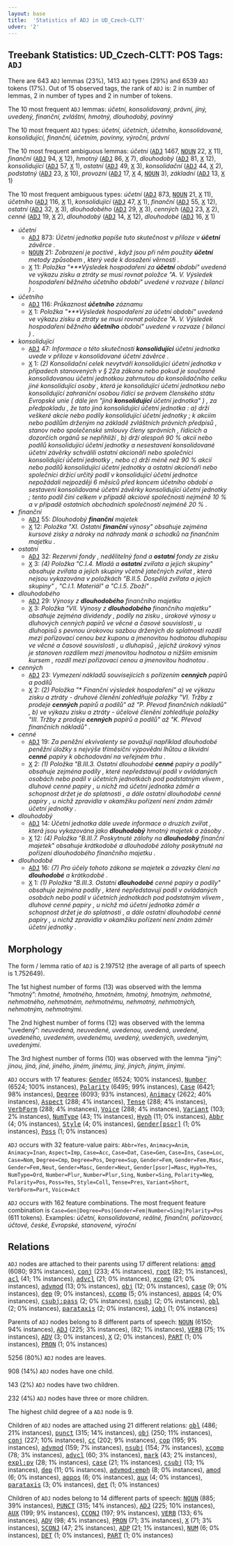 ```yaml
---
layout: base
title:  'Statistics of ADJ in UD_Czech-CLTT'
udver: '2'
---
```


## Treebank Statistics: UD_Czech-CLTT: POS Tags: `ADJ`

There are 643 `ADJ` lemmas (23%), 1413 `ADJ` types (29%) and 6539 `ADJ` tokens (17%).
Out of 15 observed tags, the rank of `ADJ` is: 2 in number of lemmas, 2 in number of types and 2 in number of tokens.

The 10 most frequent `ADJ` lemmas: <em>účetní, konsolidovaný, právní, jiný, uvedený, finanční, zvláštní, hmotný, dlouhodobý, povinný</em>

The 10 most frequent `ADJ` types:  <em>účetní, účetních, účetního, konsolidované, konsolidující, finanční, účetním, povinny, výroční, právní</em>

The 10 most frequent ambiguous lemmas: <em>účetní</em> (<tt><a href="cs_cltt-pos-ADJ.html">ADJ</a></tt> 1467, <tt><a href="cs_cltt-pos-NOUN.html">NOUN</a></tt> 22, <tt><a href="cs_cltt-pos-X.html">X</a></tt> 11), <em>finanční</em> (<tt><a href="cs_cltt-pos-ADJ.html">ADJ</a></tt> 94, <tt><a href="cs_cltt-pos-X.html">X</a></tt> 12), <em>hmotný</em> (<tt><a href="cs_cltt-pos-ADJ.html">ADJ</a></tt> 86, <tt><a href="cs_cltt-pos-X.html">X</a></tt> 7), <em>dlouhodobý</em> (<tt><a href="cs_cltt-pos-ADJ.html">ADJ</a></tt> 81, <tt><a href="cs_cltt-pos-X.html">X</a></tt> 12), <em>konsolidující</em> (<tt><a href="cs_cltt-pos-ADJ.html">ADJ</a></tt> 57, <tt><a href="cs_cltt-pos-X.html">X</a></tt> 1), <em>ostatní</em> (<tt><a href="cs_cltt-pos-ADJ.html">ADJ</a></tt> 49, <tt><a href="cs_cltt-pos-X.html">X</a></tt> 3), <em>konsolidační</em> (<tt><a href="cs_cltt-pos-ADJ.html">ADJ</a></tt> 44, <tt><a href="cs_cltt-pos-X.html">X</a></tt> 2), <em>podstatný</em> (<tt><a href="cs_cltt-pos-ADJ.html">ADJ</a></tt> 23, <tt><a href="cs_cltt-pos-X.html">X</a></tt> 10), <em>provozní</em> (<tt><a href="cs_cltt-pos-ADJ.html">ADJ</a></tt> 17, <tt><a href="cs_cltt-pos-X.html">X</a></tt> 4, <tt><a href="cs_cltt-pos-NOUN.html">NOUN</a></tt> 3), <em>základní</em> (<tt><a href="cs_cltt-pos-ADJ.html">ADJ</a></tt> 13, <tt><a href="cs_cltt-pos-X.html">X</a></tt> 1)

The 10 most frequent ambiguous types:  <em>účetní</em> (<tt><a href="cs_cltt-pos-ADJ.html">ADJ</a></tt> 873, <tt><a href="cs_cltt-pos-NOUN.html">NOUN</a></tt> 21, <tt><a href="cs_cltt-pos-X.html">X</a></tt> 11), <em>účetního</em> (<tt><a href="cs_cltt-pos-ADJ.html">ADJ</a></tt> 116, <tt><a href="cs_cltt-pos-X.html">X</a></tt> 1), <em>konsolidující</em> (<tt><a href="cs_cltt-pos-ADJ.html">ADJ</a></tt> 47, <tt><a href="cs_cltt-pos-X.html">X</a></tt> 1), <em>finanční</em> (<tt><a href="cs_cltt-pos-ADJ.html">ADJ</a></tt> 55, <tt><a href="cs_cltt-pos-X.html">X</a></tt> 12), <em>ostatní</em> (<tt><a href="cs_cltt-pos-ADJ.html">ADJ</a></tt> 32, <tt><a href="cs_cltt-pos-X.html">X</a></tt> 3), <em>dlouhodobého</em> (<tt><a href="cs_cltt-pos-ADJ.html">ADJ</a></tt> 29, <tt><a href="cs_cltt-pos-X.html">X</a></tt> 3), <em>cenných</em> (<tt><a href="cs_cltt-pos-ADJ.html">ADJ</a></tt> 23, <tt><a href="cs_cltt-pos-X.html">X</a></tt> 2), <em>cenné</em> (<tt><a href="cs_cltt-pos-ADJ.html">ADJ</a></tt> 19, <tt><a href="cs_cltt-pos-X.html">X</a></tt> 2), <em>dlouhodobý</em> (<tt><a href="cs_cltt-pos-ADJ.html">ADJ</a></tt> 14, <tt><a href="cs_cltt-pos-X.html">X</a></tt> 12), <em>dlouhodobé</em> (<tt><a href="cs_cltt-pos-ADJ.html">ADJ</a></tt> 16, <tt><a href="cs_cltt-pos-X.html">X</a></tt> 1)


* <em>účetní</em>
  * <tt><a href="cs_cltt-pos-ADJ.html">ADJ</a></tt> 873: <em>Účetní jednotka popíše tuto skutečnost v příloze v <b>účetní</b> závěrce .</em>
  * <tt><a href="cs_cltt-pos-NOUN.html">NOUN</a></tt> 21: <em>Zobrazení je poctivé , když jsou při něm použity <b>účetní</b> metody způsobem , který vede k dosažení věrnosti .</em>
  * <tt><a href="cs_cltt-pos-X.html">X</a></tt> 11: <em>Položka "***Výsledek hospodaření za <b>účetní</b> období" uvedená ve výkazu zisku a ztráty se musí rovnat položce "A. V. Výsledek hospodaření běžného účetního období" uvedené v rozvaze ( bilanci ) .</em>
* <em>účetního</em>
  * <tt><a href="cs_cltt-pos-ADJ.html">ADJ</a></tt> 116: <em>Průkaznost <b>účetního</b> záznamu</em>
  * <tt><a href="cs_cltt-pos-X.html">X</a></tt> 1: <em>Položka "***Výsledek hospodaření za účetní období" uvedená ve výkazu zisku a ztráty se musí rovnat položce "A. V. Výsledek hospodaření běžného <b>účetního</b> období" uvedené v rozvaze ( bilanci ) .</em>
* <em>konsolidující</em>
  * <tt><a href="cs_cltt-pos-ADJ.html">ADJ</a></tt> 47: <em>Informace o této skutečnosti <b>konsolidující</b> účetní jednotka uvede v příloze v konsolidované účetní závěrce .</em>
  * <tt><a href="cs_cltt-pos-X.html">X</a></tt> 1: <em>(2) Konsolidační celek nevytváří konsolidující účetní jednotka v případech stanovených v § 22a zákona nebo pokud je současně konsolidovanou účetní jednotkou zahrnutou do konsolidačního celku jiné konsolidující osoby , která je konsolidující účetní jednotkou nebo konsolidující zahraniční osobou řídící se právem členského státu Evropské unie ( dále jen "jiná <b>konsolidující</b> účetní jednotka" ) , za předpokladu , že tato jiná konsolidující účetní jednotka : a) drží veškeré akcie nebo podíly konsolidující účetní jednotky ; k akciím nebo podílům drženým na základě zvláštních právních předpisů , stanov nebo společenské smlouvy členy správních , řídících a dozorčích orgánů se nepřihlíží , b) drží alespoň 90 % akcií nebo podílů konsolidující účetní jednotky a nesestavení konsolidované účetní závěrky schválili ostatní akcionáři nebo společníci konsolidující účetní jednotky , nebo c) drží méně než 90 % akcií nebo podílů konsolidující účetní jednotky a ostatní akcionáři nebo společníci držící určitý podíl v konsolidující účetní jednotce nepožádali nejpozději 6 měsíců před koncem účetního období o sestavení konsolidované účetní závěrky konsolidující účetní jednotky ; tento podíl činí celkem v případě akciové společnosti nejméně 10 % a v případě ostatních obchodních společností nejméně 20 % .</em>
* <em>finanční</em>
  * <tt><a href="cs_cltt-pos-ADJ.html">ADJ</a></tt> 55: <em>Dlouhodobý <b>finanční</b> majetek</em>
  * <tt><a href="cs_cltt-pos-X.html">X</a></tt> 12: <em>Položka "XI. Ostatní <b>finanční</b> výnosy" obsahuje zejména kursové zisky a nároky na náhrady mank a schodků na finančním majetku .</em>
* <em>ostatní</em>
  * <tt><a href="cs_cltt-pos-ADJ.html">ADJ</a></tt> 32: <em>Rezervní fondy , nedělitelný fond a <b>ostatní</b> fondy ze zisku</em>
  * <tt><a href="cs_cltt-pos-X.html">X</a></tt> 3: <em>(4) Položka "C.I.4. Mladá a <b>ostatní</b> zvířata a jejich skupiny" obsahuje zvířata a jejich skupiny včetně jatečných zvířat , která nejsou vykazována v položkách "B.II.5. Dospělá zvířata a jejich skupiny" , "C.I.1. Materiál" a "C.I.5. Zboží" .</em>
* <em>dlouhodobého</em>
  * <tt><a href="cs_cltt-pos-ADJ.html">ADJ</a></tt> 29: <em>Výnosy z <b>dlouhodobého</b> finančního majetku</em>
  * <tt><a href="cs_cltt-pos-X.html">X</a></tt> 3: <em>Položka "VII. Výnosy z <b>dlouhodobého</b> finančního majetku" obsahuje zejména dividendy , podíly na zisku , úrokové výnosy u dluhových cenných papírů ve věcné a časové souvislosti , u dluhopisů s pevnou úrokovou sazbou držených do splatnosti rozdíl mezi pořizovací cenou bez kuponu a jmenovitou hodnotou dluhopisu ve věcné a časové souvislosti , u dluhopisů , jejichž úrokový výnos je stanoven rozdílem mezi jmenovitou hodnotou a nižším emisním kursem , rozdíl mezi pořizovací cenou a jmenovitou hodnotou .</em>
* <em>cenných</em>
  * <tt><a href="cs_cltt-pos-ADJ.html">ADJ</a></tt> 23: <em>Vymezení nákladů souvisejících s pořízením <b>cenných</b> papírů a podílů</em>
  * <tt><a href="cs_cltt-pos-X.html">X</a></tt> 2: <em>(2) Položka "* Finanční výsledek hospodaření" a) ve výkazu zisku a ztráty - druhové členění zohledňuje položky "VI. Tržby z prodeje <b>cenných</b> papírů a podílů" až "P. Převod finančních nákladů" , b) ve výkazu zisku a ztráty - účelové členění zohledňuje položky "III. Tržby z prodeje <b>cenných</b> papírů a podílů" až "K. Převod finančních nákladů" .</em>
* <em>cenné</em>
  * <tt><a href="cs_cltt-pos-ADJ.html">ADJ</a></tt> 19: <em>Za peněžní ekvivalenty se považují například dlouhodobé peněžní úložky s nejvýše tříměsíční výpovědní lhůtou a likvidní <b>cenné</b> papíry k obchodování na veřejném trhu .</em>
  * <tt><a href="cs_cltt-pos-X.html">X</a></tt> 2: <em>(1) Položka "B.III.3. Ostatní dlouhodobé <b>cenné</b> papíry a podíly" obsahuje zejména podíly , které nepředstavují podíl v ovládaných osobách nebo podíl v účetních jednotkách pod podstatným vlivem , dluhové cenné papíry , u nichž má účetní jednotka záměr a schopnost držet je do splatnosti , a dále ostatní dlouhodobé cenné papíry , u nichž zpravidla v okamžiku pořízení není znám záměr účetní jednotky .</em>
* <em>dlouhodobý</em>
  * <tt><a href="cs_cltt-pos-ADJ.html">ADJ</a></tt> 14: <em>Účetní jednotka dále uvede informace o druzích zvířat , která jsou vykazována jako <b>dlouhodobý</b> hmotný majetek a zásoby .</em>
  * <tt><a href="cs_cltt-pos-X.html">X</a></tt> 12: <em>(4) Položka "B.III.7. Poskytnuté zálohy na <b>dlouhodobý</b> finanční majetek" obsahuje krátkodobé a dlouhodobé zálohy poskytnuté na pořízení dlouhodobého finančního majetku .</em>
* <em>dlouhodobé</em>
  * <tt><a href="cs_cltt-pos-ADJ.html">ADJ</a></tt> 16: <em>(7) Pro účely tohoto zákona se majetek a závazky člení na <b>dlouhodobé</b> a krátkodobé .</em>
  * <tt><a href="cs_cltt-pos-X.html">X</a></tt> 1: <em>(1) Položka "B.III.3. Ostatní <b>dlouhodobé</b> cenné papíry a podíly" obsahuje zejména podíly , které nepředstavují podíl v ovládaných osobách nebo podíl v účetních jednotkách pod podstatným vlivem , dluhové cenné papíry , u nichž má účetní jednotka záměr a schopnost držet je do splatnosti , a dále ostatní dlouhodobé cenné papíry , u nichž zpravidla v okamžiku pořízení není znám záměr účetní jednotky .</em>

## Morphology

The form / lemma ratio of `ADJ` is 2.197512 (the average of all parts of speech is 1.752649).

The 1st highest number of forms (13) was observed with the lemma “hmotný”: <em>hmotné, hmotného, hmotném, hmotný, hmotným, nehmotné, nehmotného, nehmotném, nehmotnému, nehmotný, nehmotných, nehmotným, nehmotnými</em>.

The 2nd highest number of forms (12) was observed with the lemma “uvedený”: <em>neuvedená, neuvedené, uvedenou, uvedená, uvedené, uvedeného, uvedeném, uvedenému, uvedený, uvedených, uvedeným, uvedenými</em>.

The 3rd highest number of forms (10) was observed with the lemma “jiný”: <em>jinou, jiná, jiné, jiného, jiném, jinému, jiný, jiných, jiným, jinými</em>.

`ADJ` occurs with 17 features: <tt><a href="cs_cltt-feat-Gender.html">Gender</a></tt> (6524; 100% instances), <tt><a href="cs_cltt-feat-Number.html">Number</a></tt> (6524; 100% instances), <tt><a href="cs_cltt-feat-Polarity.html">Polarity</a></tt> (6495; 99% instances), <tt><a href="cs_cltt-feat-Case.html">Case</a></tt> (6421; 98% instances), <tt><a href="cs_cltt-feat-Degree.html">Degree</a></tt> (6093; 93% instances), <tt><a href="cs_cltt-feat-Animacy.html">Animacy</a></tt> (2622; 40% instances), <tt><a href="cs_cltt-feat-Aspect.html">Aspect</a></tt> (288; 4% instances), <tt><a href="cs_cltt-feat-Tense.html">Tense</a></tt> (288; 4% instances), <tt><a href="cs_cltt-feat-VerbForm.html">VerbForm</a></tt> (288; 4% instances), <tt><a href="cs_cltt-feat-Voice.html">Voice</a></tt> (288; 4% instances), <tt><a href="cs_cltt-feat-Variant.html">Variant</a></tt> (103; 2% instances), <tt><a href="cs_cltt-feat-NumType.html">NumType</a></tt> (43; 1% instances), <tt><a href="cs_cltt-feat-Hyph.html">Hyph</a></tt> (11; 0% instances), <tt><a href="cs_cltt-feat-Abbr.html">Abbr</a></tt> (4; 0% instances), <tt><a href="cs_cltt-feat-Style.html">Style</a></tt> (4; 0% instances), <tt><a href="cs_cltt-feat-Gender-psor.html">Gender[psor]</a></tt> (1; 0% instances), <tt><a href="cs_cltt-feat-Poss.html">Poss</a></tt> (1; 0% instances)

`ADJ` occurs with 32 feature-value pairs: `Abbr=Yes`, `Animacy=Anim`, `Animacy=Inan`, `Aspect=Imp`, `Case=Acc`, `Case=Dat`, `Case=Gen`, `Case=Ins`, `Case=Loc`, `Case=Nom`, `Degree=Cmp`, `Degree=Pos`, `Degree=Sup`, `Gender=Fem`, `Gender=Fem,Masc`, `Gender=Fem,Neut`, `Gender=Masc`, `Gender=Neut`, `Gender[psor]=Masc`, `Hyph=Yes`, `NumType=Ord`, `Number=Plur`, `Number=Plur,Sing`, `Number=Sing`, `Polarity=Neg`, `Polarity=Pos`, `Poss=Yes`, `Style=Coll`, `Tense=Pres`, `Variant=Short`, `VerbForm=Part`, `Voice=Act`

`ADJ` occurs with 162 feature combinations.
The most frequent feature combination is `Case=Gen|Degree=Pos|Gender=Fem|Number=Sing|Polarity=Pos` (611 tokens).
Examples: <em>účetní, konsolidované, reálné, finanční, pořizovací, účtové, české, Evropské, stanovené, výroční</em>


## Relations

`ADJ` nodes are attached to their parents using 17 different relations: <tt><a href="cs_cltt-dep-amod.html">amod</a></tt> (6080; 93% instances), <tt><a href="cs_cltt-dep-conj.html">conj</a></tt> (233; 4% instances), <tt><a href="cs_cltt-dep-root.html">root</a></tt> (82; 1% instances), <tt><a href="cs_cltt-dep-acl.html">acl</a></tt> (41; 1% instances), <tt><a href="cs_cltt-dep-advcl.html">advcl</a></tt> (21; 0% instances), <tt><a href="cs_cltt-dep-xcomp.html">xcomp</a></tt> (21; 0% instances), <tt><a href="cs_cltt-dep-advmod.html">advmod</a></tt> (13; 0% instances), <tt><a href="cs_cltt-dep-obj.html">obj</a></tt> (12; 0% instances), <tt><a href="cs_cltt-dep-case.html">case</a></tt> (9; 0% instances), <tt><a href="cs_cltt-dep-dep.html">dep</a></tt> (9; 0% instances), <tt><a href="cs_cltt-dep-ccomp.html">ccomp</a></tt> (5; 0% instances), <tt><a href="cs_cltt-dep-appos.html">appos</a></tt> (4; 0% instances), <tt><a href="cs_cltt-dep-csubj-pass.html">csubj:pass</a></tt> (2; 0% instances), <tt><a href="cs_cltt-dep-nsubj.html">nsubj</a></tt> (2; 0% instances), <tt><a href="cs_cltt-dep-obl.html">obl</a></tt> (2; 0% instances), <tt><a href="cs_cltt-dep-parataxis.html">parataxis</a></tt> (2; 0% instances), <tt><a href="cs_cltt-dep-iobj.html">iobj</a></tt> (1; 0% instances)

Parents of `ADJ` nodes belong to 8 different parts of speech: <tt><a href="cs_cltt-pos-NOUN.html">NOUN</a></tt> (6150; 94% instances), <tt><a href="cs_cltt-pos-ADJ.html">ADJ</a></tt> (225; 3% instances),  (82; 1% instances), <tt><a href="cs_cltt-pos-VERB.html">VERB</a></tt> (75; 1% instances), <tt><a href="cs_cltt-pos-ADV.html">ADV</a></tt> (3; 0% instances), <tt><a href="cs_cltt-pos-X.html">X</a></tt> (2; 0% instances), <tt><a href="cs_cltt-pos-PART.html">PART</a></tt> (1; 0% instances), <tt><a href="cs_cltt-pos-PRON.html">PRON</a></tt> (1; 0% instances)

5256 (80%) `ADJ` nodes are leaves.

908 (14%) `ADJ` nodes have one child.

143 (2%) `ADJ` nodes have two children.

232 (4%) `ADJ` nodes have three or more children.

The highest child degree of a `ADJ` node is 9.

Children of `ADJ` nodes are attached using 21 different relations: <tt><a href="cs_cltt-dep-obl.html">obl</a></tt> (486; 21% instances), <tt><a href="cs_cltt-dep-punct.html">punct</a></tt> (315; 14% instances), <tt><a href="cs_cltt-dep-obj.html">obj</a></tt> (250; 11% instances), <tt><a href="cs_cltt-dep-conj.html">conj</a></tt> (227; 10% instances), <tt><a href="cs_cltt-dep-cc.html">cc</a></tt> (202; 9% instances), <tt><a href="cs_cltt-dep-cop.html">cop</a></tt> (195; 9% instances), <tt><a href="cs_cltt-dep-advmod.html">advmod</a></tt> (159; 7% instances), <tt><a href="cs_cltt-dep-nsubj.html">nsubj</a></tt> (154; 7% instances), <tt><a href="cs_cltt-dep-xcomp.html">xcomp</a></tt> (78; 3% instances), <tt><a href="cs_cltt-dep-advcl.html">advcl</a></tt> (60; 3% instances), <tt><a href="cs_cltt-dep-mark.html">mark</a></tt> (43; 2% instances), <tt><a href="cs_cltt-dep-expl-pv.html">expl:pv</a></tt> (28; 1% instances), <tt><a href="cs_cltt-dep-case.html">case</a></tt> (21; 1% instances), <tt><a href="cs_cltt-dep-csubj.html">csubj</a></tt> (13; 1% instances), <tt><a href="cs_cltt-dep-dep.html">dep</a></tt> (11; 0% instances), <tt><a href="cs_cltt-dep-advmod-emph.html">advmod:emph</a></tt> (8; 0% instances), <tt><a href="cs_cltt-dep-amod.html">amod</a></tt> (6; 0% instances), <tt><a href="cs_cltt-dep-appos.html">appos</a></tt> (6; 0% instances), <tt><a href="cs_cltt-dep-aux.html">aux</a></tt> (4; 0% instances), <tt><a href="cs_cltt-dep-parataxis.html">parataxis</a></tt> (3; 0% instances), <tt><a href="cs_cltt-dep-det.html">det</a></tt> (1; 0% instances)

Children of `ADJ` nodes belong to 14 different parts of speech: <tt><a href="cs_cltt-pos-NOUN.html">NOUN</a></tt> (885; 39% instances), <tt><a href="cs_cltt-pos-PUNCT.html">PUNCT</a></tt> (315; 14% instances), <tt><a href="cs_cltt-pos-ADJ.html">ADJ</a></tt> (225; 10% instances), <tt><a href="cs_cltt-pos-AUX.html">AUX</a></tt> (199; 9% instances), <tt><a href="cs_cltt-pos-CCONJ.html">CCONJ</a></tt> (197; 9% instances), <tt><a href="cs_cltt-pos-VERB.html">VERB</a></tt> (133; 6% instances), <tt><a href="cs_cltt-pos-ADV.html">ADV</a></tt> (98; 4% instances), <tt><a href="cs_cltt-pos-PRON.html">PRON</a></tt> (71; 3% instances), <tt><a href="cs_cltt-pos-X.html">X</a></tt> (71; 3% instances), <tt><a href="cs_cltt-pos-SCONJ.html">SCONJ</a></tt> (47; 2% instances), <tt><a href="cs_cltt-pos-ADP.html">ADP</a></tt> (21; 1% instances), <tt><a href="cs_cltt-pos-NUM.html">NUM</a></tt> (6; 0% instances), <tt><a href="cs_cltt-pos-DET.html">DET</a></tt> (1; 0% instances), <tt><a href="cs_cltt-pos-PART.html">PART</a></tt> (1; 0% instances)

